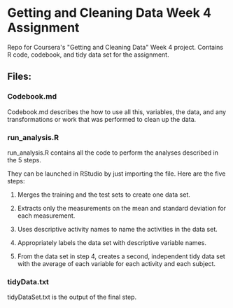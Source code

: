 # Getting and Cleaning Data Week 4 Assignment

Repo for Coursera's "Getting and Cleaning Data" Week 4 project. Contains R code, codebook, and tidy data set for the assignment.

## Files:

### Codebook.md 

Codebook.md describes the how to use all this, variables, the data, and any transformations or work that was performed to clean up the data.

### run_analysis.R 
run_analysis.R contains all the code to perform the analyses described in the 5 steps. 

They can be launched in RStudio by just importing the file. Here are the five steps:

1. Merges the training and the test sets to create one data set.

2. Extracts only the measurements on the mean and standard deviation for each measurement.

3. Uses descriptive activity names to name the activities in the data set.

4. Appropriately labels the data set with descriptive variable names.

5. From the data set in step 4, creates a second, independent tidy data set with the average of each variable for each activity and each subject.

### tidyData.txt 
tidyDataSet.txt is the output of the final step.

